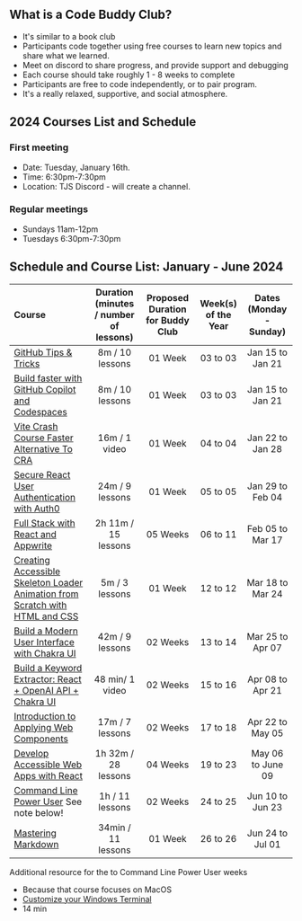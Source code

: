## What is a Code Buddy Club?

- It's similar to a book club
- Participants code together using free courses to learn new topics and share what we learned.
- Meet on discord to share progress, and provide support and debugging
- Each course should take roughly 1 - 8 weeks to complete
- Participants are free to code independently, or to pair program.
- It's a really relaxed, supportive, and social atmosphere.

## 2024 Courses List and Schedule

### First meeting

- Date: Tuesday, January 16th.
- Time: 6:30pm-7:30pm 
- Location: TJS Discord - will create a channel.
### Regular meetings

- Sundays 11am-12pm
- Tuesdays 6:30pm-7:30pm 
## Schedule and Course List: January - June 2024

| Course | Duration (minutes / number of lessons) | Proposed Duration for Buddy Club | Week(s) of the Year | Dates (Monday - Sunday) |
| :--- | :---: | :---: | :---: | :---: |
| [GitHub Tips & Tricks](https://egghead.io/courses/github-tips-tricks-6fc4) | 8m / 10 lessons | 01 Week | 03 to 03 | Jan 15 to Jan 21 |
| [Build faster with GitHub Copilot and Codespaces](https://youtu.be/Lseaqxg8NaY?si=qblR8Am2hJlhcn0Q) | 8m / 10 lessons | 01 Week | 03 to 03 | Jan 15 to Jan 21 |
| [Vite Crash Course Faster Alternative To CRA](https://youtu.be/Lseaqxg8NaY?si=qblR8Am2hJlhcn0Qhttps://www.youtube.com/watch?v=89NJdbYTgJ8) | 16m / 1 video | 01 Week | 04 to 04 | Jan 22 to Jan 28 | 
|[Secure React User Authentication with Auth0](https://egghead.io/courses/secure-react-user-authentication-with-auth0-5e17e718) | 24m / 9 lessons | 01 Week | 05 to 05 | Jan 29 to Feb 04 |
| [Full Stack with React and Appwrite](https://egghead.io/courses/full-stack-with-react-and-appwrite-e1e46f61) | 2h 11m / 15 lessons | 05 Weeks | 06 to 11 | Feb 05 to Mar 17 |
| [Creating Accessible Skeleton Loader Animation from Scratch with HTML and CSS](https://egghead.io/courses/creating-accessible-skeleton-loader-animation-from-scratch-with-html-and-css-4b3d6427) | 5m / 3 lessons | 01 Week | 12 to 12 | Mar 18 to Mar 24 |
| [Build a Modern User Interface with Chakra UI](https://egghead.io/courses/build-a-modern-user-interface-with-chakra-ui-fac68106) | 42m / 9 lessons | 02 Weeks |  13 to 14 | Mar 25 to Apr 07 |
| [Build a Keyword Extractor: React + OpenAI API + Chakra UI](https://youtu.be/jJNPPP2YEdM?si=FT7l6K41OIj76Ubr)| 48 min/ 1 video | 02 Weeks | 15 to 16 | Apr 08 to Apr 21 |
| [Introduction to Applying Web Components](https://egghead.io/courses/web-components-f902) | 17m / 7 lessons | 02 Weeks |  17 to 18 | Apr 22 to May 05 |
| [Develop Accessible Web Apps with React](https://egghead.io/courses/develop-accessible-web-apps-with-react) | 1h 32m / 28 lessons | 04 Weeks |  19 to 23 | May 06 to June 09 |
| [Command Line Power User](https://commandlinepoweruser.com/) See note below!| 1h / 11 lessons | 02 Weeks |  24 to 25 | Jun 10 to Jun 23 |
| [Mastering Markdown](https://masteringmarkdown.com/) | 34min / 11 lessons | 01 Week |  26 to 26 | Jun 24 to Jul 01 |

Additional resource for the to Command Line Power User weeks
- Because that course focuses on MacOS
- [Customize your Windows Terminal](https://youtu.be/K-hby0Op1dM?si=8gqzYZwZRI1kVgA1)
- 14 min